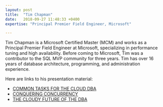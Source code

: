 ```yaml
---
layout: post
title:  "Tim Chapman"
date:   2018-09-27 11:48:33 +0400
expertise: "Principal Premier Field Engineer, Microsoft"

---
```


Tim Chapman is a Microsoft Certified Master (MCM) and works as a Principal Premier Field Engineer at Microsoft, specializing in performance tuning and high availability. Before coming to Microsoft, Tim was a contributor to the SQL MVP community for three years. Tim has over 16 years of database architecture, programming, and administration experience. 

Here are links to his presentation material:

- [COMMON TASKS FOR THE CLOUD DBA](https://devintxcontent.blob.core.windows.net/showcontent/Speaker%20Presentations%20Spring%202019/CommonCloudDBATasks.zip)
- [CONQUERING CONCURRENCY](https://devintxcontent.blob.core.windows.net/showcontent/Speaker%20Presentations%20Spring%202019/ConqueringConcurrency%20(1).zip)
- [THE CLOUDY FUTURE OF THE DBA](https://devintxcontent.blob.core.windows.net/showcontent/Speaker%20Presentations%20Spring%202019/TheCloudyFutureOfTheDBA.pdf)
